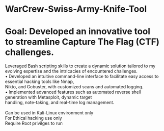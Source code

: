 # WarCrew-Swiss-Army-Knife-Tool
# Goal: Developed an innovative tool to streamline Capture The Flag (CTF) challenges.
Leveraged Bash scripting skills to create a dynamic solution tailored to my evolving expertise and the intricacies of encountered challenges.\
• Developed an intuitive command-line interface to facilitate easy access to essential hacking tools like Nmap,\
Nikto, and Gobuster, with customized scans and automated logging.\
• Implemented advanced features such as automated reverse shell generation with Metasploit, dynamic target\
handling, note-taking, and real-time log management.\
\
Can be used in Kali-Linux environment only\
For Ethical hacking use only\
Require Root privilges to run
